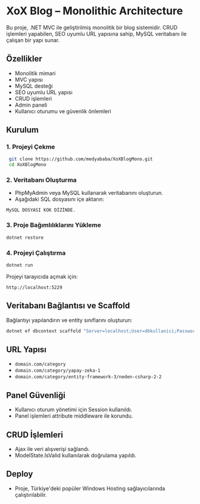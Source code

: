 # XoX Blog – Monolithic Architecture

Bu proje, .NET MVC ile geliştirilmiş monolitik bir blog sistemidir. CRUD işlemleri yapabilen, SEO uyumlu URL yapısına sahip, MySQL veritabanı ile çalışan bir yapı sunar.

## Özellikler
- Monolitik mimari
- MVC yapısı
- MySQL desteği
- SEO uyumlu URL yapısı
- CRUD işlemleri
- Admin paneli
- Kullanıcı oturumu ve güvenlik önlemleri

## Kurulum

### 1. Projeyi Çekme
```sh
 git clone https://github.com/medyababa/XoXBlogMono.git
 cd XoXBlogMono
```

### 2. Veritabanı Oluşturma

- PhpMyAdmin veya MySQL kullanarak veritabanını oluşturun.
- Aşağıdaki SQL dosyasını içe aktarın:

```
MySQL DOSYASI KÖK DİZİNDE.
```

### 3. Proje Bağımlılıklarını Yükleme

```sh
dotnet restore
```

### 4. Projeyi Çalıştırma
```sh
dotnet run
```
Projeyi tarayıcıda açmak için:
```
http://localhost:5229
```

## Veritabanı Bağlantısı ve Scaffold

Bağlantıyı yapılandırın ve entity sınıflarını oluşturun:

```sh
dotnet ef dbcontext scaffold "Server=localhost;User=dbkullanici;Password=sifre;Database=veritabaniadi" Pomelo.EntityFrameworkCore.MySql -o DBModels -f
```

## URL Yapısı

- `domain.com/category`
- `domain.com/category/yapay-zeka-1`
- `domain.com/category/entity-framework-3/neden-csharp-2-2`

## Panel Güvenliği

- Kullanıcı oturum yönetimi için Session kullanıldı.
- Panel işlemleri attribute middleware ile korundu.

## CRUD İşlemleri
- Ajax ile veri alışverişi sağlandı.
- ModelState.IsValid kullanılarak doğrulama yapıldı.

## Deploy

- Proje, Türkiye'deki popüler Windows Hosting sağlayıcılarında çalıştırılabilir.


